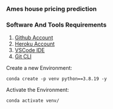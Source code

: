 ### Ames house pricing prediction
### Software And Tools Requirements 

1. [Github Account](https://github.com)  
2. [Heroku Account](http://heroku.com)  
3. [VSCode IDE](https://code.visualstudio.com/)  
4. [Git CLI](https://git-scm.com/book/en/v2/Getting-Started-The-Command-Line)

Create a new Environment:  


`conda create -p venv python==3.8.19 -y`

Activate the Environment:  

`conda activate venv/`  

